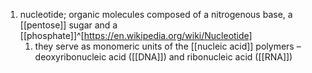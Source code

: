 1. nucleotide; organic molecules composed of a nitrogenous base, a [[pentose]] sugar and a [[phosphate]]^[https://en.wikipedia.org/wiki/Nucleotide]
	1. they serve as monomeric units of the [[nucleic acid]] polymers – deoxyribonucleic acid ([[DNA]]) and ribonucleic acid ([[RNA]])